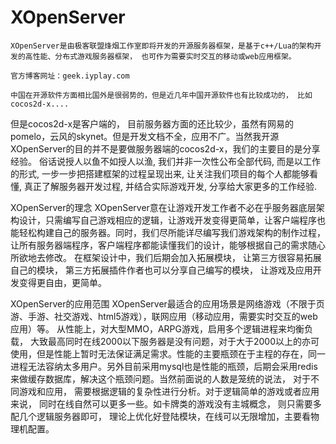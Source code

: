 # XOpenServer

    XOpenServer是由极客联盟烽烟工作室即将开发的开源服务器框架，是基于c++/Lua的架构开发的高性能、分布式游戏服务器框架， 也可作为需要实时交互的移动或web应用框架。

    官方博客网址：geek.iyplay.com

    中国在开源软件方面相比国外是很弱势的，但是近几年中国开源软件也有比较成功的， 比如cocos2d-x....
但是cocos2d-x是客户端的， 目前服务器方面的还比较少，虽然有网易的pomelo，云风的skynet。但是开发文档不全，应用不广。当然我开源XOpenServer的目的并不是要做服务器端的cocos2d-x，我们的主要目的是分享经验。
    俗话说授人以鱼不如授人以渔, 我们并非一次性公布全部代码, 而是以工作的形式, 一步一步把搭建框架的过程呈现出来, 让关注我们项目的每个人都能够看懂, 真正了解服务器开发过程, 并结合实际游戏开发, 分享给大家更多的工作经验.

XOpenServer的理念
    XOpenServer意在让游戏开发工作者不必在乎服务器底层架构设计，只需编写自己游戏相应的逻辑，让游戏开发变得更简单，让客户端程序也能轻松构建自己的服务器。同时，我们尽所能详尽编写我们游戏架构的制作过程，让所有服务器端程序，客户端程序都能读懂我们的设计，能够根据自己的需求随心所欲地去修改。
    在框架设计中，我们后期会加入拓展模块， 让第三方很容易拓展自己的模块， 第三方拓展插件作者也可以分享自己编写的模块， 让游戏及应用开发变得更自由，更简单。

XOpenServer的应用范围
    XOpenServer最适合的应用场景是网络游戏（不限于页游、手游、社交游戏、html5游戏），联网应用（移动应用，需要实时交互的web应用）等。
    从性能上，对大型MMO，ARPG游戏，启用多个逻辑进程来均衡负载， 大致最高同时在线2000以下服务器是没有问题，对于大于2000以上的亦可使用，但是性能上暂时无法保证满足需求。性能的主要瓶颈在于主程的存在，同一进程无法容纳太多用户。另外目前采用mysql也是性能的瓶颈，后期会采用redis来做缓存数据库，解决这个瓶颈问题。当然前面说的人数是笼统的说法， 对于不同游戏和应用， 需要根据逻辑的复杂性进行分析。对于逻辑简单的游戏或者应用来说， 同时在线自然可以更多一些。如卡牌类的游戏没有主城概念， 则只需要多配几个逻辑服务器即可， 理论上优化好登陆模块，在线可以无限增加，主要看物理机配置。